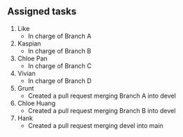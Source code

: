 ## Assigned tasks
1. Like
	- In charge of Branch A
2. Kaspian
	- In charge of Branch B
3. Chloe Pan
	- In charge of Branch C
4. Vivian
	- In charge of Branch D
5.  Grunt
	- Created a pull request merging Branch A into devel
6. Chloe Huang
	- Created a pull request merging Branch B into devel
7. Hank
	- Created a pull request merging devel into main
